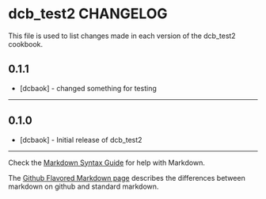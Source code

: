 dcb_test2 CHANGELOG
===================

This file is used to list changes made in each version of the dcb_test2 cookbook.

0.1.1
-----
- [dcbaok] - changed something for testing

- - -
0.1.0
-----
- [dcbaok] - Initial release of dcb_test2

- - -
Check the [Markdown Syntax Guide](http://daringfireball.net/projects/markdown/syntax) for help with Markdown.

The [Github Flavored Markdown page](http://github.github.com/github-flavored-markdown/) describes the differences between markdown on github and standard markdown.
